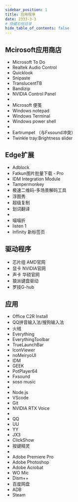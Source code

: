 ```yaml
---
sidebar_position: 1
title: 应用程序
date: 2333-3-3
# 隐藏右侧目录
hide_table_of_contents: false
---
```


## Mcirosoft应用商店

- Microsoft To Do
- Realtek Audio Control
- Quicklook
- Snipaste
- TranslucentTB
- Bandizip
- NVIDIA Control Panel
- 
- Microsoft 便笺
- Windows notepad
- Windows Terminal
- Windows power shell
- 
- Eartrumpet （与Fxsound冲突）
- Twinkle tray:Brightness slider


## Edge扩展

- Adblock
- Fatkun图片批量下载 - Pro
- IDM Integration Module
- Tampermonkey
- 极速二维码-多场景解码工具
- 浮图秀
- 超级复制
- 划词翻译
- 
- 喵喵折
- listen 1 
- Infinity 新标签页

## 驱动程序

- 芯片组 AMD官网
- 显卡 NVIDIA官网
- 声卡 华硕官网
- 狼派键盘驱动
- 罗技G-hub

## 应用

- Office C2R Install
- QQ拼音输入法/搜狗输入法
- 火绒
- Everything
- EverythingToolbar
- TrueLaunchBar
- lconViewer
- noMeiryoUI
- IDM
- GEEK
- PotPlayer64
- Fxsound
- soso music
-  
- Node.js
- VScode
- Git
- NVIDIA RTX Voice
- 
- QQ
- UU
- YY
- JX3
- ClickShow
- 按键精灵
- 
- Adobe Premiere Pro
- Adobe Photoshop
- Adobe Acrobat
- WO Mic
- Dism++
- 百度网盘
- ADB
- Steam

